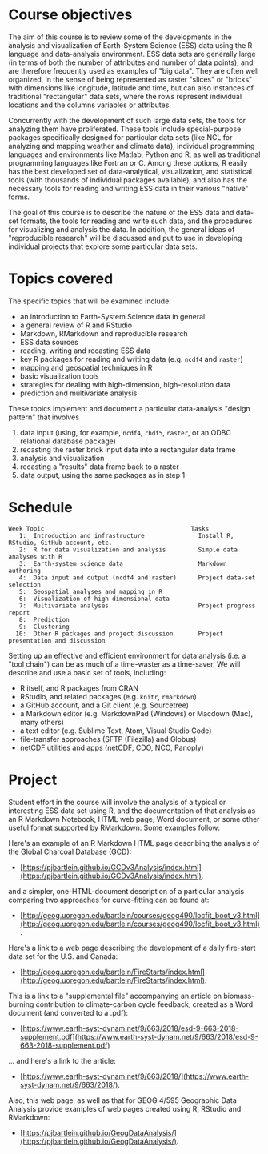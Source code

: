 # Course objectives #

The aim of this course is to review some of the developments in the analysis and visualization of Earth-System Science (ESS) data using the R language and data-analysis environment.  ESS data sets are generally large (in terms of both the number of attributes and number of data points), and are therefore frequently used as examples of "big data".  They are often well organized, in the sense of being represented as raster "slices" or "bricks" with dimensions like longitude, latitude and time, but can also instances of  traditional "rectangular" data sets, where the rows represent individual locations and the columns variables or attributes.

Concurrently with the development of such large data sets, the tools for analyzing them have proliferated.  These tools include special-purpose packages specifically designed for particular data sets (like NCL for analyzing and mapping weather and climate data), individual programming languages and environments like Matlab, Python and R, as well as traditional programming languages like Fortran or C.  Among these options, R easily has the best developed set of data-analytical, visualization, and statistical tools (with thousands of individual packages available), and also has the necessary tools for reading and writing ESS data in their various "native" forms.

The goal of this course is to describe the nature of the ESS data and data-set formats, the tools for reading and write such data, and the procedures for visualizing and analysis the data.  In addition, the general ideas of "reproducible research" will be discussed and put to use in developing individual projects that explore some particular data sets.

# Topics covered #

The specific topics that will be examined include:

- an introduction to Earth-System Science data in general
- a general review of R and RStudio
- Markdown, RMarkdown and reproducible research
- ESS data sources
- reading, writing and recasting ESS data
- key R packages for reading and writing data (e.g. `ncdf4` and `raster`)
- mapping and geospatial techniques in R
- basic visualization tools
- strategies for dealing with high-dimension, high-resolution data
- prediction and multivariate analysis

These topics implement and document a particular data-analysis "design pattern" that involves

1. data input (using, for example, `ncdf4`, `rhdf5`, `raster`, or an ODBC relational database package)
2. recasting the raster brick input data into a rectangular data frame
3. analysis and visualization
4. recasting a "results" data frame back to a raster
5. data output, using the same packages as in step 1

# Schedule #
```
Week Topic                                         Tasks
   1:  Introduction and infrastructure               Install R, RStudio, GitHub account, etc. 
   2:  R for data visualization and analysis         Simple data analyses with R
   3:  Earth-system science data                     Markdown authoring
   4:  Data input and output (ncdf4 and raster)      Project data-set selection
   5:  Geospatial analyses and mapping in R
   6:  Visualization of high-dimensional data
   7:  Multivariate analyses                         Project progress report      
   8:  Prediction
   9:  Clustering
  10:  Other R packages and project discussion       Project presentation and discussion
```

Setting up an effective and efficient environment for data analysis (i.e. a "tool chain") can be as much of a time-waster as a time-saver.  We will describe and use a basic set of tools, including:  

- R itself, and R packages from CRAN
- RStudio, and related packages (e.g. `knitr`, `rmarkdown`)
- a GitHub account, and a Git client (e.g. Sourcetree)
- a Markdown editor (e.g. MarkdownPad (Windows) or Macdown (Mac), many others)
- a text editor (e.g. Sublime Text, Atom, Visual Studio Code)
- file-transfer approaches (SFTP (Filezilla) and Globus)
- netCDF utilities and apps (netCDF, CDO, NCO, Panoply)

# Project #

Student effort in the course will involve the analysis of a typical or interesting ESS data set using R, and the documentation of that analysis as an R Markdown Notebook, HTML web page, Word document, or some other useful format supported by RMarkdown.  Some examples follow:

Here's an example of an R Markdown HTML page describing the analysis of the Global Charcoal Database (GCD): 

- [https://pjbartlein.github.io/GCDv3Analysis/index.html](https://pjbartlein.github.io/GCDv3Analysis/index.html). 

and a simpler, one-HTML-document description of a particular analysis comparing two approaches for curve-fitting can be found at:

- [http://geog.uoregon.edu/bartlein/courses/geog490/locfit_boot_v3.html](http://geog.uoregon.edu/bartlein/courses/geog490/locfit_boot_v3.html).

Here's a link to a web page describing the development of a daily fire-start data set for the U.S. and Canada:

- [http://geog.uoregon.edu/bartlein/FireStarts/index.html](http://geog.uoregon.edu/bartlein/FireStarts/index.html).

This is a link to a "supplemental file" accompanying an article on biomass-burning contribution to climate-carbon cycle feedback, created as a Word document (and converted to a .pdf):

- [https://www.earth-syst-dynam.net/9/663/2018/esd-9-663-2018-supplement.pdf](https://www.earth-syst-dynam.net/9/663/2018/esd-9-663-2018-supplement.pdf)

… and here's a link to the article:

- [https://www.earth-syst-dynam.net/9/663/2018/](https://www.earth-syst-dynam.net/9/663/2018/).

Also, this web page, as well as that for GEOG 4/595 Geographic Data Analysis provide examples of web pages created using R, RStudio and RMarkdown:

- [https://pjbartlein.github.io/GeogDataAnalysis/](https://pjbartlein.github.io/GeogDataAnalysis/).
